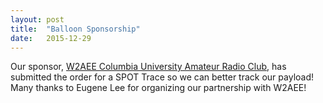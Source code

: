 ```yaml
---
layout: post
title:  "Balloon Sponsorship"
date:   2015-12-29
---
```

Our sponsor,
[W2AEE Columbia University Amateur Radio Club](http://www.w2aee.columbia.edu),
has submitted the order for a SPOT Trace so we can better track our payload!
Many thanks to Eugene Lee for organizing our partnership with W2AEE!
